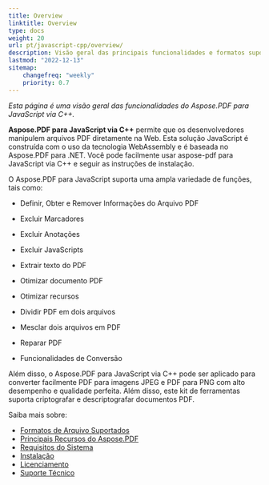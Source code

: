 ```yaml
---
title: Overview
linktitle: Overview
type: docs
weight: 20
url: pt/javascript-cpp/overview/
description: Visão geral das principais funcionalidades e formatos suportados do Aspose.PDF para JavaScript via C++, manual de instalação e licenciamento.
lastmod: "2022-12-13"
sitemap:
    changefreq: "weekly"
    priority: 0.7
---
```


_Esta página é uma visão geral das funcionalidades do Aspose.PDF para JavaScript via C++._

**Aspose.PDF para JavaScript via C++** permite que os desenvolvedores manipulem arquivos PDF diretamente na Web. Esta solução JavaScript é construída com o uso da tecnologia WebAssembly e é baseada no Aspose.PDF para .NET. Você pode facilmente usar aspose-pdf para JavaScript via C++ e seguir as instruções de instalação.

O Aspose.PDF para JavaScript suporta uma ampla variedade de funções, tais como:

- Definir, Obter e Remover Informações do Arquivo PDF
- Excluir Marcadores
- Excluir Anotações
- Excluir JavaScripts
- Extrair texto do PDF
- Otimizar documento PDF
- Otimizar recursos
- Dividir PDF em dois arquivos
- Mesclar dois arquivos em PDF
- Reparar PDF

- Funcionalidades de Conversão

Além disso, o Aspose.PDF para JavaScript via C++ pode ser aplicado para converter facilmente PDF para imagens JPEG e PDF para PNG com alto desempenho e qualidade perfeita. Além disso, este kit de ferramentas suporta criptografar e descriptografar documentos PDF.

Saiba mais sobre:

- [Formatos de Arquivo Suportados](/pdf/javascript-cpp/supported-file-formats/)
- [Principais Recursos do Aspose.PDF](/pdf/javascript-cpp/key-features/)
- [Requisitos do Sistema](/pdf/javascript-cpp/system-requirements/)
- [Instalação](/pdf/javascript-cpp/installation/)
- [Licenciamento](/pdf/javascript-cpp/licensing/)
- [Suporte Técnico](/pdf/javascript-cpp/technical-support/)